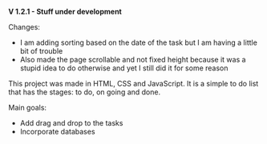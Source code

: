 <strong>V 1.2.1 - Stuff under development</strong>
<p>Changes:</p>
<ul>
  <li>I am adding sorting based on the date of the task but I am having a little bit of trouble</li>
  <li>Also made the page scrollable and not fixed height because it was a stupid idea to do otherwise and yet I still did it for some reason </li>
</ul>
<p>This project was made in HTML, CSS and JavaScript. It is a simple to do list that has the stages: to do, on going and done.</p>
<p>Main goals:</p>
<ul>
<li>Add drag and drop to the tasks</li>
<li>Incorporate databases</li>
</ul>

